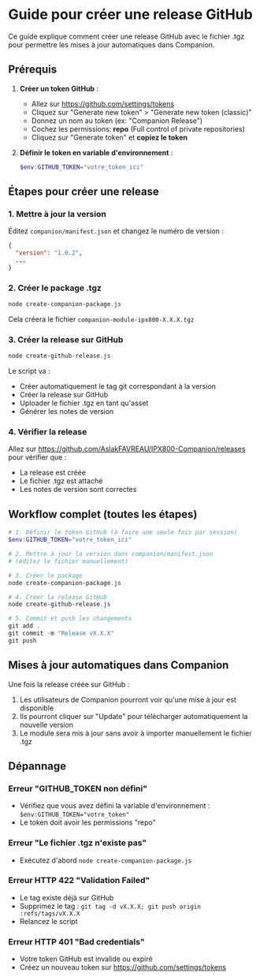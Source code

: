 # Guide pour créer une release GitHub

Ce guide explique comment créer une release GitHub avec le fichier .tgz pour permettre les mises à jour automatiques dans Companion.

## Prérequis

1. **Créer un token GitHub** :
   - Allez sur https://github.com/settings/tokens
   - Cliquez sur "Generate new token" > "Generate new token (classic)"
   - Donnez un nom au token (ex: "Companion Release")
   - Cochez les permissions: **repo** (Full control of private repositories)
   - Cliquez sur "Generate token" et **copiez le token**

2. **Définir le token en variable d'environnement** :
   ```powershell
   $env:GITHUB_TOKEN="votre_token_ici"
   ```

## Étapes pour créer une release

### 1. Mettre à jour la version

Éditez `companion/manifest.json` et changez le numéro de version :
```json
{
  "version": "1.0.2",
  ...
}
```

### 2. Créer le package .tgz

```powershell
node create-companion-package.js
```

Cela créera le fichier `companion-module-ipx800-X.X.X.tgz`

### 3. Créer la release sur GitHub

```powershell
node create-github-release.js
```

Le script va :
- Créer automatiquement le tag git correspondant à la version
- Créer la release sur GitHub
- Uploader le fichier .tgz en tant qu'asset
- Générer les notes de version

### 4. Vérifier la release

Allez sur https://github.com/AslakFAVREAU/IPX800-Companion/releases pour vérifier que :
- La release est créée
- Le fichier .tgz est attaché
- Les notes de version sont correctes

## Workflow complet (toutes les étapes)

```powershell
# 1. Définir le token GitHub (à faire une seule fois par session)
$env:GITHUB_TOKEN="votre_token_ici"

# 2. Mettre à jour la version dans companion/manifest.json
# (éditez le fichier manuellement)

# 3. Créer le package
node create-companion-package.js

# 4. Créer la release GitHub
node create-github-release.js

# 5. Commit et push les changements
git add .
git commit -m "Release vX.X.X"
git push
```

## Mises à jour automatiques dans Companion

Une fois la release créée sur GitHub :
1. Les utilisateurs de Companion pourront voir qu'une mise à jour est disponible
2. Ils pourront cliquer sur "Update" pour télécharger automatiquement la nouvelle version
3. Le module sera mis à jour sans avoir à importer manuellement le fichier .tgz

## Dépannage

### Erreur "GITHUB_TOKEN non défini"
- Vérifiez que vous avez défini la variable d'environnement : `$env:GITHUB_TOKEN="votre_token"`
- Le token doit avoir les permissions "repo"

### Erreur "Le fichier .tgz n'existe pas"
- Exécutez d'abord `node create-companion-package.js`

### Erreur HTTP 422 "Validation Failed"
- Le tag existe déjà sur GitHub
- Supprimez le tag : `git tag -d vX.X.X; git push origin :refs/tags/vX.X.X`
- Relancez le script

### Erreur HTTP 401 "Bad credentials"
- Votre token GitHub est invalide ou expiré
- Créez un nouveau token sur https://github.com/settings/tokens
